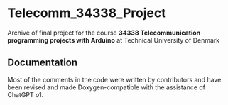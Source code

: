# Telecomm_34338_Project
Archive of final project for the course **34338 Telecommunication programming projects with Arduino** at Technical University of Denmark

## Documentation
Most of the comments in the code were written by contributors and have been revised and made Doxygen-compatible with the assistance of ChatGPT o1.
